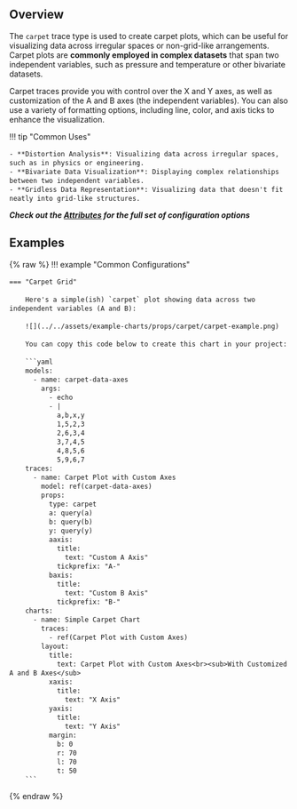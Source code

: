 
## Overview

The `carpet` trace type is used to create carpet plots, which can be useful for visualizing data across irregular spaces or non-grid-like arrangements. Carpet plots are **commonly employed in complex datasets** that span two independent variables, such as pressure and temperature or other bivariate datasets.

Carpet traces provide you with control over the X and Y axes, as well as customization of the A and B axes (the independent variables). You can also use a variety of formatting options, including line, color, and axis ticks to enhance the visualization.

!!! tip "Common Uses"

    - **Distortion Analysis**: Visualizing data across irregular spaces, such as in physics or engineering.
    - **Bivariate Data Visualization**: Displaying complex relationships between two independent variables.
    - **Gridless Data Representation**: Visualizing data that doesn't fit neatly into grid-like structures.

_**Check out the [Attributes](../configuration/Trace/Props/Carpet/#attributes) for the full set of configuration options**_

## Examples

{% raw %}
!!! example "Common Configurations"

    === "Carpet Grid"

        Here's a simple(ish) `carpet` plot showing data across two independent variables (A and B):

        ![](../../assets/example-charts/props/carpet/carpet-example.png)

        You can copy this code below to create this chart in your project:

        ```yaml
        models:
          - name: carpet-data-axes
            args:
              - echo
              - |
                a,b,x,y
                1,5,2,3
                2,6,3,4
                3,7,4,5
                4,8,5,6
                5,9,6,7
        traces:
          - name: Carpet Plot with Custom Axes
            model: ref(carpet-data-axes)
            props:
              type: carpet
              a: query(a)
              b: query(b)
              y: query(y)
              aaxis:
                title:
                  text: "Custom A Axis"
                tickprefix: "A-"
              baxis:
                title:
                  text: "Custom B Axis"
                tickprefix: "B-"
        charts:
          - name: Simple Carpet Chart
            traces:
              - ref(Carpet Plot with Custom Axes)
            layout:
              title:
                text: Carpet Plot with Custom Axes<br><sub>With Customized A and B Axes</sub>
              xaxis:
                title:
                  text: "X Axis"
              yaxis:
                title:
                  text: "Y Axis"
              margin: 
                b: 0
                r: 70
                l: 70
                t: 50
        ```

{% endraw %}
